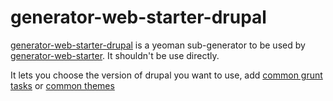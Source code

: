 generator-web-starter-drupal
===========================

[generator-web-starter-drupal](https://github.com/forumone/generator-web-starter-drupal/) is a yeoman sub-generator to be used by [generator-web-starter](https://github.com/forumone/generator-web-starter).
It shouldn't be use directly.

It lets you choose the version of drupal you want to use, add [common grunt tasks](https://github.com/forumone/generator-web-starter-grunt/) or [common themes](https://github.com/forumone/generator-web-starter-gesso/)